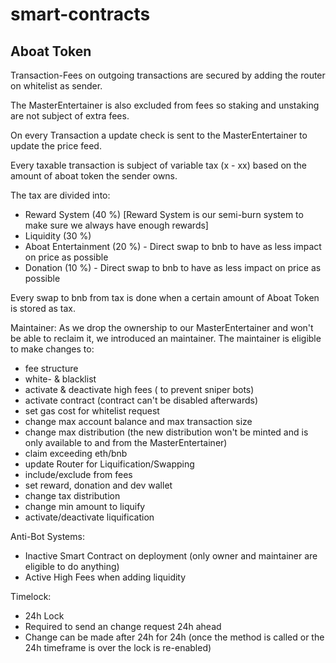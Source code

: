 # smart-contracts
## Aboat Token
Transaction-Fees on outgoing transactions are secured by adding the router on whitelist as sender.

The MasterEntertainer is also excluded from fees so staking and unstaking are not subject of extra fees.

On every Transaction a update check is sent to the MasterEntertainer to update the price feed.

Every taxable transaction is subject of variable tax (x - xx) based on the amount of aboat token the sender owns.

The tax are divided into:
- Reward System (40 %) [Reward System is our semi-burn system to make sure we always have enough rewards]
- Liquidity (30 %)
- Aboat Entertainment (20 %) - Direct swap to bnb to have as less impact on price as possible
- Donation (10 %) - Direct swap to bnb to have as less impact on price as possible

Every swap to bnb from tax is done when a certain amount of Aboat Token is stored as tax.

Maintainer:
As we drop the ownership to our MasterEntertainer and won't be able to reclaim it, we introduced an maintainer.
The maintainer is eligible to make changes to:
- fee structure
- white- & blacklist
- activate & deactivate high fees ( to prevent sniper bots)
- activate contract (contract can't be disabled afterwards)
- set gas cost for whitelist request
- change max account balance and max transaction size
- change max distribution (the new distribution won't be minted and is only available to and from the MasterEntertainer)
- claim exceeding eth/bnb
- update Router for Liquification/Swapping
- include/exclude from fees
- set reward, donation and dev wallet
- change tax distribution
- change min amount to liquify
- activate/deactivate liquification

Anti-Bot Systems:
- Inactive Smart Contract on deployment (only owner and maintainer are eligible to do anything)
- Active High Fees when adding liquidity

Timelock:
- 24h Lock
- Required to send an change request 24h ahead
- Change can be made after 24h for 24h (once the method is called or the 24h timeframe is over the lock is re-enabled)
